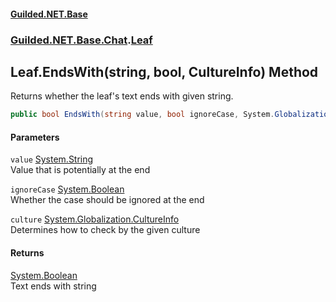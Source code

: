 #### [Guilded.NET.Base](Guilded_NET_Base.md 'Guilded.NET.Base')
### [Guilded.NET.Base.Chat](Guilded_NET_Base.md#Guilded_NET_Base_Chat 'Guilded.NET.Base.Chat').[Leaf](Leaf.md 'Guilded.NET.Base.Chat.Leaf')
## Leaf.EndsWith(string, bool, CultureInfo) Method
Returns whether the leaf's text ends with given string.  
```csharp
public bool EndsWith(string value, bool ignoreCase, System.Globalization.CultureInfo culture);
```
#### Parameters
<a name='Guilded_NET_Base_Chat_Leaf_EndsWith(string_bool_System_Globalization_CultureInfo)_value'></a>
`value` [System.String](https://docs.microsoft.com/en-us/dotnet/api/System.String 'System.String')  
Value that is potentially at the end
  
<a name='Guilded_NET_Base_Chat_Leaf_EndsWith(string_bool_System_Globalization_CultureInfo)_ignoreCase'></a>
`ignoreCase` [System.Boolean](https://docs.microsoft.com/en-us/dotnet/api/System.Boolean 'System.Boolean')  
Whether the case should be ignored at the end
  
<a name='Guilded_NET_Base_Chat_Leaf_EndsWith(string_bool_System_Globalization_CultureInfo)_culture'></a>
`culture` [System.Globalization.CultureInfo](https://docs.microsoft.com/en-us/dotnet/api/System.Globalization.CultureInfo 'System.Globalization.CultureInfo')  
Determines how to check by the given culture
  
#### Returns
[System.Boolean](https://docs.microsoft.com/en-us/dotnet/api/System.Boolean 'System.Boolean')  
Text ends with string
